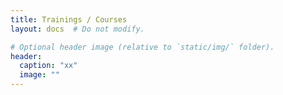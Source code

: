```yaml
---
title: Trainings / Courses
layout: docs  # Do not modify.

# Optional header image (relative to `static/img/` folder).
header:
  caption: "xx"
  image: ""
---
```


